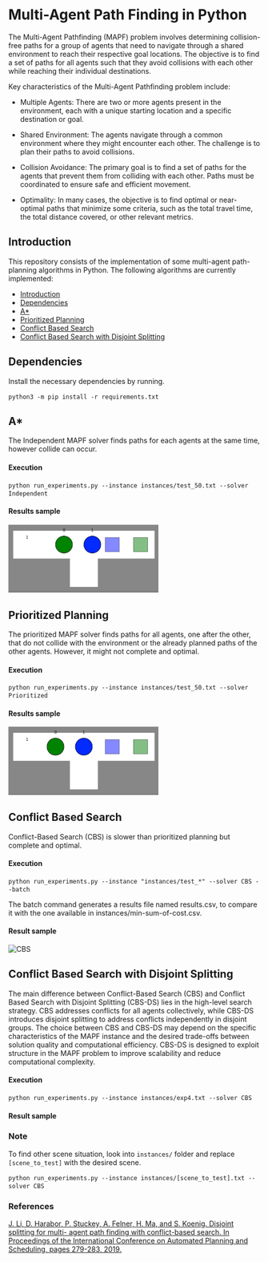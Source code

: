 # Multi-Agent Path Finding in Python

The Multi-Agent Pathfinding (MAPF) problem involves determining collision-free paths for a group of agents that need to navigate through a shared environment to reach their respective goal locations. The objective is to find a set of paths for all agents such that they avoid collisions with each other while reaching their individual destinations.

Key characteristics of the Multi-Agent Pathfinding problem include:

- Multiple Agents: There are two or more agents present in the environment, each with a unique starting location and a specific destination or goal.

- Shared Environment: The agents navigate through a common environment where they might encounter each other. The challenge is to plan their paths to avoid collisions.

- Collision Avoidance: The primary goal is to find a set of paths for the agents that prevent them from colliding with each other. Paths must be coordinated to ensure safe and efficient movement.

- Optimality: In many cases, the objective is to find optimal or near-optimal paths that minimize some criteria, such as the total travel time, the total distance covered, or other relevant metrics.

## Introduction

This repository consists of the implementation of some multi-agent path-planning algorithms in Python. The following algorithms are currently implemented:

- [Introduction](#introduction)
- [Dependencies](#dependencies)
- [A\*](#a-*)
- [Prioritized Planning](#prioritized-planning)
- [Conflict Based Search](#conflict-based-search)
- [Conflict Based Search with Disjoint Splitting](#conflict-based-search-with-disjoint-splitting)

## Dependencies

Install the necessary dependencies by running.

```shell
python3 -m pip install -r requirements.txt
```

## A\*

The Independent MAPF solver finds paths for each agents at the same time, however collide can occur.

#### Execution

```
python run_experiments.py --instance instances/test_50.txt --solver Independent
```

#### Results sample

<img src="./visualization/independent.gif" width="300" alt="Independent">

## Prioritized Planning

The prioritized MAPF solver finds paths for all agents, one after the other, that do not collide with the environment or the already planned paths of the other agents. However, it might not complete and optimal.

#### Execution

```
python run_experiments.py --instance instances/test_50.txt --solver Prioritized
```

#### Results sample

<img src="./visualization/prioritized.gif" width="300" alt="Prioritized">

## Conflict Based Search

Conflict-Based Search (CBS) is slower than prioritized planning but complete and optimal.

#### Execution

```
python run_experiments.py --instance "instances/test_*" --solver CBS --batch
```

The batch command generates a results file named results.csv, to compare it with the one available in instances/min-sum-of-cost.csv.

#### Result sample

<img src="./visualization/CBSd.gif" width="400" alt="CBS">

## Conflict Based Search with Disjoint Splitting

The main difference between Conflict-Based Search (CBS) and Conflict Based Search with Disjoint Splitting (CBS-DS) lies in the high-level search strategy. CBS addresses conflicts for all agents collectively, while CBS-DS introduces disjoint splitting to address conflicts independently in disjoint groups. The choice between CBS and CBS-DS may depend on the specific characteristics of the MAPF instance and the desired trade-offs between solution quality and computational efficiency. CBS-DS is designed to exploit structure in the MAPF problem to improve scalability and reduce computational complexity.

#### Execution

```
python run_experiments.py --instance instances/exp4.txt --solver CBS
```

#### Result sample

### Note

To find other scene situation, look into `instances/` folder and replace `[scene_to_test]` with the desired scene.

```
python run_experiments.py --instance instances/[scene_to_test].txt --solver CBS
```

### References

[J. Li, D. Harabor, P. Stuckey, A. Felner, H. Ma, and S. Koenig. Disjoint splitting for multi- agent path finding with conflict-based search. In Proceedings of the International Conference on Automated Planning and Scheduling, pages 279-283, 2019.](https://ojs.aaai.org/index.php/ICAPS/article/view/3487)
